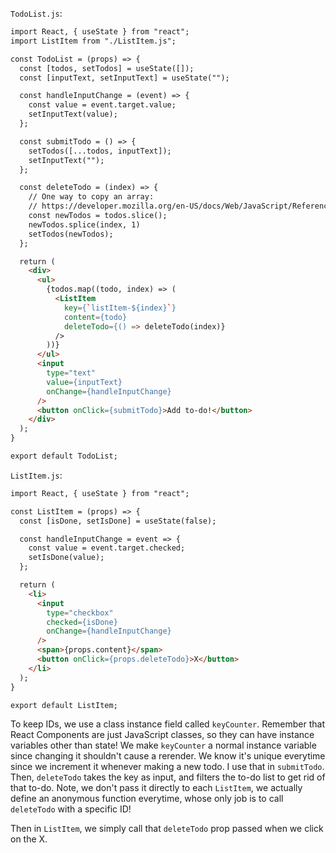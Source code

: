 `TodoList.js`:
```html
import React, { useState } from "react";
import ListItem from "./ListItem.js";

const TodoList = (props) => {
  const [todos, setTodos] = useState([]);
  const [inputText, setInputText] = useState("");

  const handleInputChange = (event) => {
    const value = event.target.value;
    setInputText(value);
  };

  const submitTodo = () => {
    setTodos([...todos, inputText]);
    setInputText("");
  };

  const deleteTodo = (index) => {
    // One way to copy an array:
    // https://developer.mozilla.org/en-US/docs/Web/JavaScript/Reference/Global_Objects/Array/slice
    const newTodos = todos.slice();
    newTodos.splice(index, 1)
    setTodos(newTodos);
  };

  return (
    <div>
      <ul>
        {todos.map((todo, index) => (
          <ListItem
            key={`listItem-${index}`}
            content={todo}
            deleteTodo={() => deleteTodo(index)}
          />
        ))}
      </ul>
      <input
        type="text"
        value={inputText}
        onChange={handleInputChange}
      />
      <button onClick={submitTodo}>Add to-do!</button>
    </div>
  );
}

export default TodoList;
```

`ListItem.js`:
```html
import React, { useState } from "react";

const ListItem = (props) => {
  const [isDone, setIsDone] = useState(false);

  const handleInputChange = event => {
    const value = event.target.checked;
    setIsDone(value);
  };

  return (
    <li>
      <input
        type="checkbox"
        checked={isDone}
        onChange={handleInputChange}
      />
      <span>{props.content}</span>
      <button onClick={props.deleteTodo}>X</button>
    </li>
  );
}

export default ListItem;
```
To keep IDs, we use a class instance field called `keyCounter`. Remember that React Components are just JavaScript classes, so they can have instance variables other than state! We make `keyCounter` a normal instance variable since changing it shouldn't cause a rerender. We know it's unique everytime since we increment it whenever making a new todo. I use that in `submitTodo`. Then, `deleteTodo` takes the key as input, and filters the to-do list to get rid of that to-do. Note, we don't pass it directly to each `ListItem`, we actually define an anonymous function everytime, whose only job is to call `deleteTodo` with a specific ID!

Then in `ListItem`, we simply call that `deleteTodo` prop passed when we click on the X.